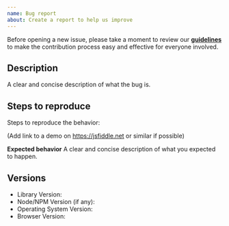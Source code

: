 ```yaml
---
name: Bug report
about: Create a report to help us improve
---
```


Before opening a new issue, please take a moment to review our [**guidelines**](https://gobstones.github.io/gobstones-guidelines/) to make the contribution process easy and effective for everyone involved.

## Description

A clear and concise description of what the bug is.

## Steps to reproduce

Steps to reproduce the behavior:

(Add link to a demo on https://jsfiddle.net or similar if possible)

**Expected behavior**
A clear and concise description of what you expected to happen.

## Versions

- Library Version:
- Node/NPM Version (if any):
- Operating System Version:
- Browser Version:
